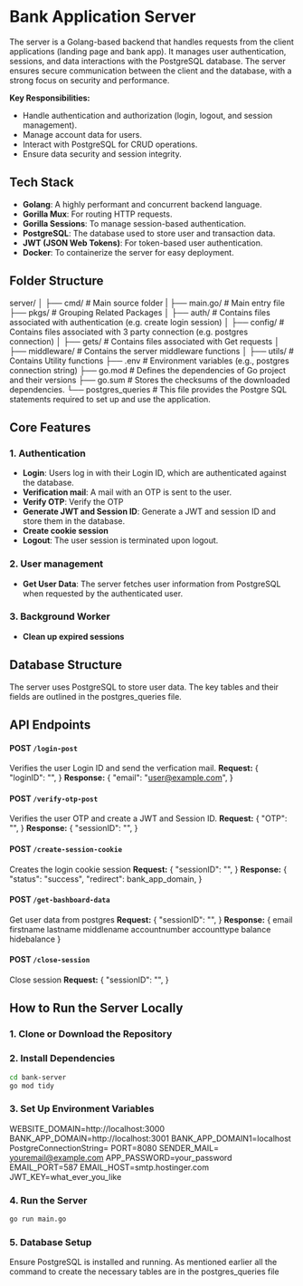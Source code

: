 # Bank Application Server
The server is a Golang-based backend that handles requests from the client applications (landing page and bank app). It manages user authentication, sessions, and data interactions with the PostgreSQL database. The server ensures secure communication between the client and the database, with a strong focus on security and performance.

**Key Responsibilities:**
- Handle authentication and authorization (login, logout, and session management).
- Manage account data for users.
- Interact with PostgreSQL for CRUD operations.
- Ensure data security and session integrity.




## Tech Stack
- **Golang**: A highly performant and concurrent backend language.
- **Gorilla Mux**: For routing HTTP requests.
- **Gorilla Sessions**: To manage session-based authentication.
- **PostgreSQL**: The database used to store user and transaction data.
- **JWT (JSON Web Tokens)**: For token-based user authentication.
- **Docker**: To containerize the server for easy deployment.




## Folder Structure
server/
│
├── cmd/                     # Main source folder
|   ├── main.go/             # Main entry file
├── pkgs/                    # Grouping Related Packages
│   ├── auth/                # Contains files associated with authentication (e.g. create login session)
│   ├── config/              # Contains files associated with 3 party connection (e.g. postgres connection)
│   ├── gets/                # Contains files associated with Get requests
│   ├── middleware/          # Contains the server middleware functions
│   ├── utils/               # Contains Utility functions
├── .env                     # Environment variables (e.g., postgres connection string)
├── go.mod                   # Defines the dependencies of Go project and their versions
├── go.sum                   # Stores the checksums of the downloaded dependencies.
└── postgres_queries         # This file provides the Postgre SQL statements required to set up and use the application.




## Core Features

### 1. Authentication
- **Login**: Users log in with their Login ID, which are authenticated against the database.
- **Verification mail**: A mail with an OTP is sent to the user.
- **Verify OTP**: Verify the OTP
- **Generate JWT and Session ID**: Generate a JWT  and session ID and store them in the database.
- **Create cookie session**
- **Logout**: The user session is terminated upon logout.

### 2. User management
- **Get User Data**: The server fetches user information from PostgreSQL when requested by the authenticated user.

### 3. Background Worker
- **Clean up expired sessions**




## Database Structure
The server uses PostgreSQL to store user data. The key tables and their fields are outlined in the postgres_queries file.




## API Endpoints

#### POST `/login-post`
Verifies the user Login ID and send the verfication mail.
**Request:**
{
    "loginID": "",
}
**Response:**
{
    "email": "user@example.com",
}

#### POST `/verify-otp-post`
Verifies the user OTP and create a JWT and Session ID.
**Request:**
{
    "OTP": "",
}
**Response:**
{
    "sessionID": "",
}

#### POST `/create-session-cookie`
Creates the login cookie session
**Request:**
{
    "sessionID": "",
}
**Response:**
{
    "status":   "success",
    "redirect": bank_app_domain,
}

#### POST `/get-bashboard-data`
Get user data from postgres
**Request:**
{
    "sessionID": "",
}
**Response:**
{
    email
    firstname
    lastname
    middlename
    accountnumber
    accounttype
    balance
    hidebalance
}

#### POST `/close-session`
Close session
**Request:**
{
    "sessionID": "",
}




## How to Run the Server Locally
### 1. Clone or Download the Repository

### 2. Install Dependencies
```bash
cd bank-server
go mod tidy
```

### 3. Set Up Environment Variables
WEBSITE_DOMAIN=http://localhost:3000
BANK_APP_DOMAIN=http://localhost:3001
BANK_APP_DOMAIN1=localhost
PostgreConnectionString=
PORT=8080
SENDER_MAIL= youremail@example.com
APP_PASSWORD=your_password
EMAIL_PORT=587
EMAIL_HOST=smtp.hostinger.com
JWT_KEY=what_ever_you_like

### 4. Run the Server
```bash
go run main.go
```

### 5. Database Setup
Ensure PostgreSQL is installed and running. As mentioned earlier all the command to create the necessary tables are in the postgres_queries file